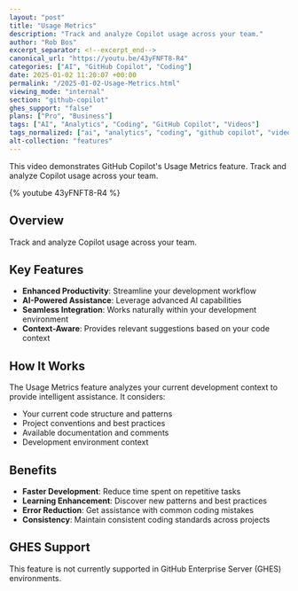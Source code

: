 ```yaml
---
layout: "post"
title: "Usage Metrics"
description: "Track and analyze Copilot usage across your team."
author: "Rob Bos"
excerpt_separator: <!--excerpt_end-->
canonical_url: "https://youtu.be/43yFNFT8-R4"
categories: ["AI", "GitHub Copilot", "Coding"]
date: 2025-01-02 11:20:07 +00:00
permalink: "/2025-01-02-Usage-Metrics.html"
viewing_mode: "internal"
section: "github-copilot"
ghes_support: "false"
plans: ["Pro", "Business"]
tags: ["AI", "Analytics", "Coding", "GitHub Copilot", "Videos"]
tags_normalized: ["ai", "analytics", "coding", "github copilot", "videos"]
alt-collection: "features"
---
```


This video demonstrates GitHub Copilot's Usage Metrics feature. Track and analyze Copilot usage across your team.<!--excerpt_end-->

{% youtube 43yFNFT8-R4 %}

## Overview

Track and analyze Copilot usage across your team.

## Key Features

- **Enhanced Productivity**: Streamline your development workflow
- **AI-Powered Assistance**: Leverage advanced AI capabilities
- **Seamless Integration**: Works naturally within your development environment
- **Context-Aware**: Provides relevant suggestions based on your code context

## How It Works

The Usage Metrics feature analyzes your current development context to provide intelligent assistance. It considers:

- Your current code structure and patterns
- Project conventions and best practices
- Available documentation and comments
- Development environment context

## Benefits

- **Faster Development**: Reduce time spent on repetitive tasks
- **Learning Enhancement**: Discover new patterns and best practices
- **Error Reduction**: Get assistance with common coding mistakes
- **Consistency**: Maintain consistent coding standards across projects

## GHES Support

This feature is not currently supported in GitHub Enterprise Server (GHES) environments.
